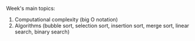 Week's main topics:

1. Computational complexity (big O notation)
2. Algorithms (bubble sort, selection sort, insertion sort, merge sort, linear search, binary search)
